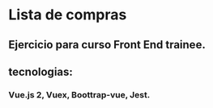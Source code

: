 # Lista de compras

## Ejercicio para curso Front End trainee.

## tecnologias:

### Vue.js 2, Vuex, Boottrap-vue, Jest.
